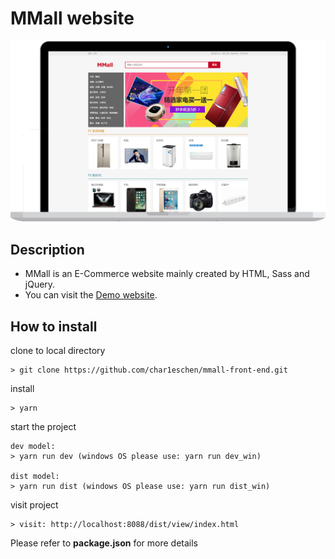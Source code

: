 # MMall website

![](https://github.com/char1eschen/mmall-front-end/blob/master/screenshots/project-showcase-mmall.png)

## Description
- MMall is an E-Commerce website mainly created by HTML, Sass and jQuery.
- You can visit the [Demo website](http://mmall.rubychen.me). 

## How to install
clone to local directory 
```
> git clone https://github.com/char1eschen/mmall-front-end.git
```
install
```
> yarn
```

start the project
```
dev model:
> yarn run dev (windows OS please use: yarn run dev_win)

dist model:
> yarn run dist (windows OS please use: yarn run dist_win)
```

visit project
```
> visit: http://localhost:8088/dist/view/index.html
```
Please refer to **package.json** for more details
